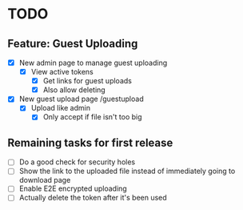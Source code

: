 # TODO

## Feature: Guest Uploading
- [x] New admin page to manage guest uploading
  - [x] View active tokens
    - [x] Get links for guest uploads
    - [x] Also allow deleting
- [x] New guest upload page /guestupload
  - [x] Upload like admin
    - [x] Only accept if file isn't too big

## Remaining tasks for first release
- [ ] Do a good check for security holes
- [ ] Show the link to the uploaded file instead of immediately going to download page
- [ ] Enable E2E encrypted uploading
- [ ] Actually delete the token after it's been used
